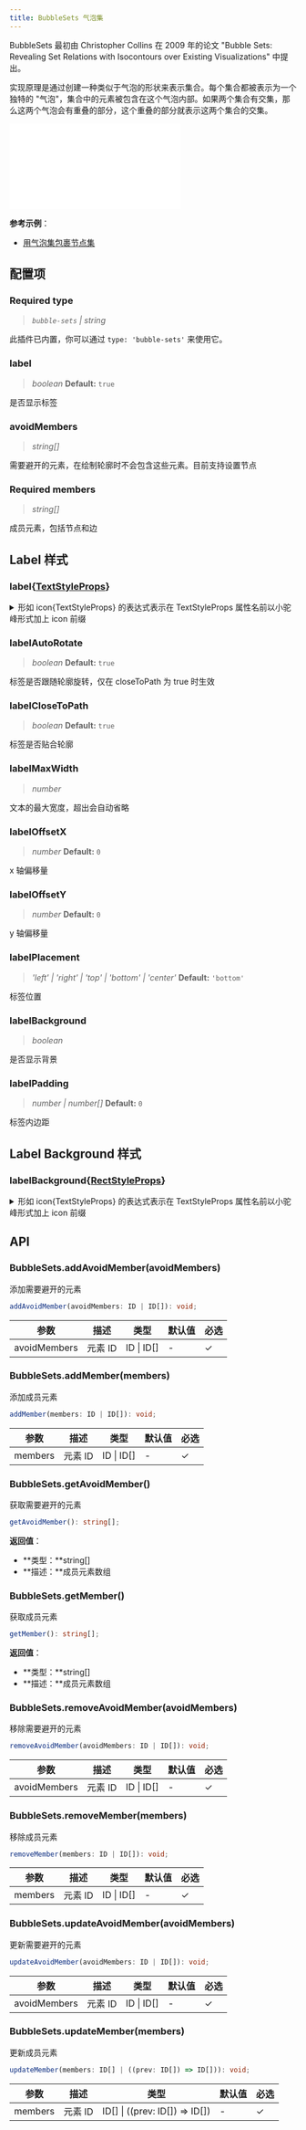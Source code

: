 ```yaml
---
title: BubbleSets 气泡集
---
```


BubbleSets 最初由 Christopher Collins 在 2009 年的论文 "Bubble Sets: Revealing Set Relations with Isocontours over Existing Visualizations" 中提出。

实现原理是通过创建一种类似于气泡的形状来表示集合。每个集合都被表示为一个独特的 "气泡"，集合中的元素被包含在这个气泡内部。如果两个集合有交集，那么这两个气泡会有重叠的部分，这个重叠的部分就表示这两个集合的交集。

<embed src="@/common/api/plugins/bubble-sets.md"></embed>

**参考示例**：

- [用气泡集包裹节点集](/examples/plugin/bubble-sets/#basic)

## 配置项

### <Badge type="success">Required</Badge> type

> _`bubble-sets` \| string_

此插件已内置，你可以通过 `type: 'bubble-sets'` 来使用它。

### label

> _boolean_ **Default:** `true`

是否显示标签

### avoidMembers

> _string[]_

需要避开的元素，在绘制轮廓时不会包含这些元素。目前支持设置节点

### <Badge type="success">Required</Badge> members

> _string[]_

成员元素，包括节点和边

## Label 样式

### label{[TextStyleProps](https://g.antv.antgroup.com/api/basic/text)}

<details><summary>形如 icon{TextStyleProps} 的表达式表示在 TextStyleProps 属性名前以小驼峰形式加上 icon 前缀</summary>

TextStyleProps 包含以下属性：

- fill
- fontSize
- fontWeight
- ...

icon{TextStyleProps} 表示你需要使用以下属性名：

- iconFill
- iconFontSize
- iconFontWeight
- ...

</details>

### labelAutoRotate

> _boolean_ **Default:** `true`

标签是否跟随轮廓旋转，仅在 closeToPath 为 true 时生效

### labelCloseToPath

> _boolean_ **Default:** `true`

标签是否贴合轮廓

### labelMaxWidth

> _number_

文本的最大宽度，超出会自动省略

### labelOffsetX

> _number_ **Default:** `0`

x 轴偏移量

### labelOffsetY

> _number_ **Default:** `0`

y 轴偏移量

### labelPlacement

> _'left' \| 'right' \| 'top' \| 'bottom'_ _\| 'center'_ **Default:** `'bottom'`

标签位置

### labelBackground

> _boolean_

是否显示背景

### labelPadding

> _number \| number[]_ **Default:** `0`

标签内边距

## Label Background 样式

### labelBackground{[RectStyleProps](https://g.antv.antgroup.com/api/basic/rect)}

<details><summary>形如 icon{TextStyleProps} 的表达式表示在 TextStyleProps 属性名前以小驼峰形式加上 icon 前缀</summary>

TextStyleProps 包含以下属性：

- fill
- fontSize
- fontWeight
- ...

icon{TextStyleProps} 表示你需要使用以下属性名：

- iconFill
- iconFontSize
- iconFontWeight
- ...

</details>

## API

### BubbleSets.addAvoidMember(avoidMembers)

添加需要避开的元素

```typescript
addAvoidMember(avoidMembers: ID | ID[]): void;
```

| 参数         | 描述    | 类型       | 默认值 | 必选 |
| ------------ | ------- | ---------- | ------ | ---- |
| avoidMembers | 元素 ID | ID \| ID[] | -      | ✓    |

### BubbleSets.addMember(members)

添加成员元素

```typescript
addMember(members: ID | ID[]): void;
```

| 参数    | 描述    | 类型       | 默认值 | 必选 |
| ------- | ------- | ---------- | ------ | ---- |
| members | 元素 ID | ID \| ID[] | -      | ✓    |

### BubbleSets.getAvoidMember()

获取需要避开的元素

```typescript
getAvoidMember(): string[];
```

**返回值**：

- **类型：**string[]
- **描述：**成员元素数组

### BubbleSets.getMember()

获取成员元素

```typescript
getMember(): string[];
```

**返回值**：

- **类型：**string[]
- **描述：**成员元素数组

### BubbleSets.removeAvoidMember(avoidMembers)

移除需要避开的元素

```typescript
removeAvoidMember(avoidMembers: ID | ID[]): void;
```

| 参数         | 描述    | 类型       | 默认值 | 必选 |
| ------------ | ------- | ---------- | ------ | ---- |
| avoidMembers | 元素 ID | ID \| ID[] | -      | ✓    |

### BubbleSets.removeMember(members)

移除成员元素

```typescript
removeMember(members: ID | ID[]): void;
```

| 参数    | 描述    | 类型       | 默认值 | 必选 |
| ------- | ------- | ---------- | ------ | ---- |
| members | 元素 ID | ID \| ID[] | -      | ✓    |

### BubbleSets.updateAvoidMember(avoidMembers)

更新需要避开的元素

```typescript
updateAvoidMember(avoidMembers: ID | ID[]): void;
```

| 参数         | 描述    | 类型       | 默认值 | 必选 |
| ------------ | ------- | ---------- | ------ | ---- |
| avoidMembers | 元素 ID | ID \| ID[] | -      | ✓    |

### BubbleSets.updateMember(members)

更新成员元素

```typescript
updateMember(members: ID[] | ((prev: ID[]) => ID[])): void;
```

| 参数    | 描述    | 类型                           | 默认值 | 必选 |
| ------- | ------- | ------------------------------ | ------ | ---- |
| members | 元素 ID | ID[] \| ((prev: ID[]) => ID[]) | -      | ✓    |
